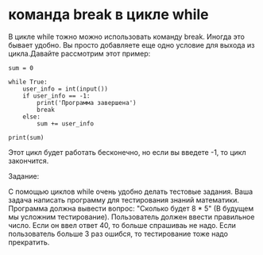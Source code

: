 # команда break в цикле while

В цикле while тожно можно использовать команду break. Иногда это бывает удобно. Вы просто добавляете еще одно условие для выхода из цикла.Давайте рассмотрим этот пример:

```
sum = 0

while True:
	user_info = int(input())
	if user_info == -1:
		print('Программа завершена')
		break
	else:
		sum += user_info

print(sum)		
```

Этот цикл будет работать бесконечно, но если вы введете -1, то цикл закончится. 

Задание:

С помощью циклов while очень удобно делать тестовые задания. Ваша задача написать программу для тестирования знаний математики. Программа должна вывести вопрос: "Сколько будет 8 * 5" (В будущем мы усложним тестирование). Пользователь должен ввести правильное число. Если он ввел ответ 40, то больше спрашиваь не надо. Если пользователь больше 3 раз ошибся, то тестирование тоже надо прекратить.  